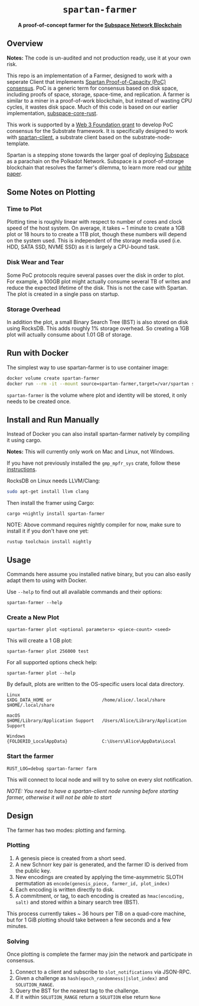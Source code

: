 <div align="center">
  <h1><code>spartan-farmer</code></h1>
  <strong>A proof-of-concept farmer for the <a href="https://subspace.network/">Subspace Network Blockchain</a></strong>
</div>

## Overview
**Notes:** The code is un-audited and not production ready, use it at your own risk.

This repo is an implementation of a Farmer, designed to work with a seperate Client that implements [Spartan Proof-of-Capacity (PoC) consensus](https://github.com/subspace/substrate/blob/w3f-spartan-ms-1/frame/spartan/design.md). PoC is a generic term for consensus based on disk space, including proofs of space, storage, space-time, and replication. A farmer is similar to a miner in a proof-of-work blockchain, but instead of wasting CPU cycles, it wastes disk space. Much of this code is based on our earlier implementation, [subspace-core-rust](https://www.github.com/subspace/subspace-core-rust).

This work is supported by a [Web 3 Foundation grant](https://github.com/w3f/Open-Grants-Program/blob/master/applications/spartan_poc_consensus_module.md) to develop PoC consensus for the Substrate framework. It is specifically designed to work with [spartan-client](https://github.com/subspace/substrate/tree/w3f-spartan-ms-1/bin/node-template-spartan), a substrate client based on the substrate-node-template. 

Spartan is a stepping stone towards the larger goal of deploying [Subspace](https://www.subspace.network/) as a parachain on the Polkadot Network. Subspace is a proof-of-storage blockchain that resolves the farmer's dilemma, to learn more read our <a href="https://drive.google.com/file/d/1v847u_XeVf0SBz7Y7LEMXi72QfqirstL/view">white paper</a>.

## Some Notes on Plotting

### Time to Plot

Plotting time is roughly linear with respect to number of cores and clock speed of the host system. On average, it takes ~ 1 minute to create a 1GB plot or 18 hours to to create a 1TB plot, though these numbers will depend on the system used. This is independent of the storage media used (i.e. HDD, SATA SSD, NVME SSD) as it is largely a CPU-bound task.

### Disk Wear and Tear

Some PoC protocols require several passes over the disk in order to plot. For example, a 100GB plot might actually consume several TB of writes and reduce the expected lifetime of the disk. This is not the case with Spartan. The plot is created in a single pass on startup. 

### Storage Overhead

In addition the plot, a small Binary Search Tree (BST) is also stored on disk using RocksDB. This adds roughly 1% storage overhead. So creating a 1GB plot will actually consume about 1.01 GB of storage. 

## Run with Docker
The simplest way to use spartan-farmer is to use container image:
```bash
docker volume create spartan-farmer
docker run --rm -it --mount source=spartan-farmer,target=/var/spartan subspacelabs/spartan-farmer --help
```

`spartan-farmer` is the volume where plot and identity will be stored, it only needs to be created once.

## Install and Run Manually
Instead of Docker you can also install spartan-farmer natively by compiling it using cargo.

**Notes:** This will currently only work on Mac and Linux, not Windows.

If you have not previously installed the `gmp_mpfr_sys` crate, follow these [instructions](https://docs.rs/gmp-mpfr-sys/1.3.0/gmp_mpfr_sys/index.html#building-on-gnulinux). 

RocksDB on Linux needs LLVM/Clang:
```bash
sudo apt-get install llvm clang
```

Then install the framer using Cargo:
```
cargo +nightly install spartan-farmer
```

NOTE: Above command requires nightly compiler for now, make sure to install it if you don't have one yet:
```
rustup toolchain install nightly
```

## Usage
Commands here assume you installed native binary, but you can also easily adapt them to using with Docker.

Use `--help` to find out all available commands and their options:
```
spartan-farmer --help
```

### Create a New Plot
```
spartan-farmer plot <optional parameters> <piece-count> <seed>
```

This will create a 1 GB plot:
```
spartan-farmer plot 256000 test
```

For all supported options check help:
```
spartan-farmer plot --help
```

By default, plots are written to the OS-specific users local data directory.

```
Linux
$XDG_DATA_HOME or                   /home/alice/.local/share
$HOME/.local/share 

macOS
$HOME/Library/Application Support   /Users/Alice/Library/Application Support

Windows
{FOLDERID_LocalAppData}             C:\Users\Alice\AppData\Local
```

### Start the farmer
```
RUST_LOG=debug spartan-farmer farm
```

This will connect to local node and will try to solve on every slot notification.

*NOTE: You need to have a spartan-client node running before starting farmer, otherwise it will not be able to start*


## Design

The farmer has two modes: plotting and farming.

### Plotting
1. A genesis piece is created from a short seed.
2. A new Schnorr key pair is generated, and the farmer ID is derived from the public key.
3. New encodings are created by applying the time-asymmetric SLOTH permutation as `encode(genesis_piece, farmer_id, plot_index)`
4. Each encoding is written directly to disk.
5. A commitment, or tag, to each encoding is created as `hmac(encoding, salt)` and stored within a binary search tree (BST).

This process currently takes ~ 36 hours per TiB on a quad-core machine, but for 1 GiB plotting should take between a few seconds and a few minutes.

### Solving
Once plotting is complete the farmer may join the network and participate in consensus.

1. Connect to a client and subscribe to `slot_notifications` via JSON-RPC.
2. Given a challenge as `hash(epoch_randomness||slot_index)` and `SOLUTION_RANGE`.
3. Query the BST for the nearest tag to the challenge.
4. If it within `SOLUTION_RANGE` return a `SOLUTION` else return `None`




